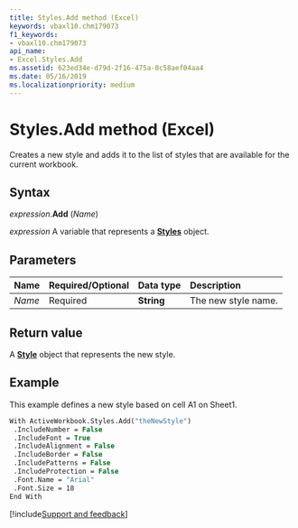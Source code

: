```yaml
---
title: Styles.Add method (Excel)
keywords: vbaxl10.chm179073
f1_keywords:
- vbaxl10.chm179073
api_name:
- Excel.Styles.Add
ms.assetid: 623ed34e-d79d-2f16-475a-0c58aef04aa4
ms.date: 05/16/2019
ms.localizationpriority: medium
---
```



# Styles.Add method (Excel)

Creates a new style and adds it to the list of styles that are available for the current workbook.


## Syntax

_expression_.**Add** (_Name_)

_expression_ A variable that represents a **[Styles](Excel.Styles.md)** object.


## Parameters

|Name|Required/Optional|Data type|Description|
|:-----|:-----|:-----|:-----|
| _Name_|Required| **String**|The new style name.|


## Return value

A **[Style](Excel.Style.md)** object that represents the new style.


## Example

This example defines a new style based on cell A1 on Sheet1.

```vb
With ActiveWorkbook.Styles.Add("theNewStyle") 
 .IncludeNumber = False 
 .IncludeFont = True 
 .IncludeAlignment = False 
 .IncludeBorder = False 
 .IncludePatterns = False 
 .IncludeProtection = False 
 .Font.Name = "Arial" 
 .Font.Size = 18 
End With
```



[!include[Support and feedback](~/includes/feedback-boilerplate.md)]